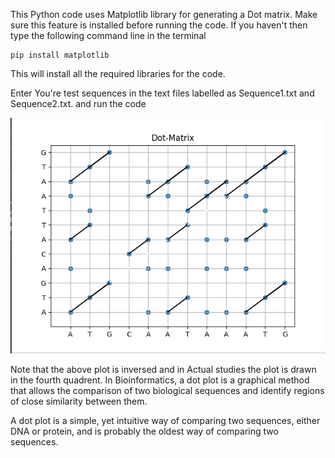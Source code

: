 This Python code uses Matplotlib library for generating a Dot matrix. Make sure this feature is installed before running the code. If you haven't then type the following command line in the terminal

    pip install matplotlib

This will install all the required libraries for the code.

Enter You're test sequences in the text files labelled as Sequence1.txt and Sequence2.txt. and run the code

![Example](Matrix.png)

Note that the above plot is inversed and in Actual studies the plot is drawn in the fourth quadrent.
In Bioinformatics, a dot plot is a graphical method that allows the comparison of two 
biological sequences and identify regions of close similarity between them.

A dot plot is a simple, yet intuitive way of comparing two sequences, either DNA or 
protein, and is probably the oldest way of comparing two sequences.


